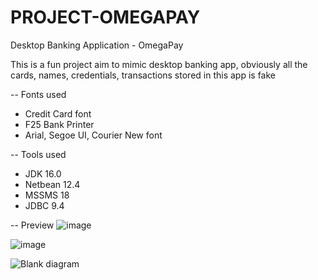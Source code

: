 # PROJECT-OMEGAPAY
Desktop Banking Application - OmegaPay

This is a fun project aim to mimic desktop banking app, obviously all the cards, names, credentials, transactions stored in this app is fake


-- Fonts used
- Credit Card font
- F25 Bank Printer
- Arial, Segoe UI, Courier New font

-- Tools used
- JDK 16.0
- Netbean 12.4
- MSSMS 18
- JDBC 9.4

-- Preview
![image](https://user-images.githubusercontent.com/52403567/145669130-4e50d5ba-4cad-4c81-87ed-866445ff5c9d.png)


![image](https://user-images.githubusercontent.com/52403567/145669149-2d7dc4e8-4373-47c5-a997-0b060cee170a.png)


![Blank diagram](https://user-images.githubusercontent.com/52403567/145669082-0f74e83e-1c02-48a5-b514-38bae1e78618.png)
